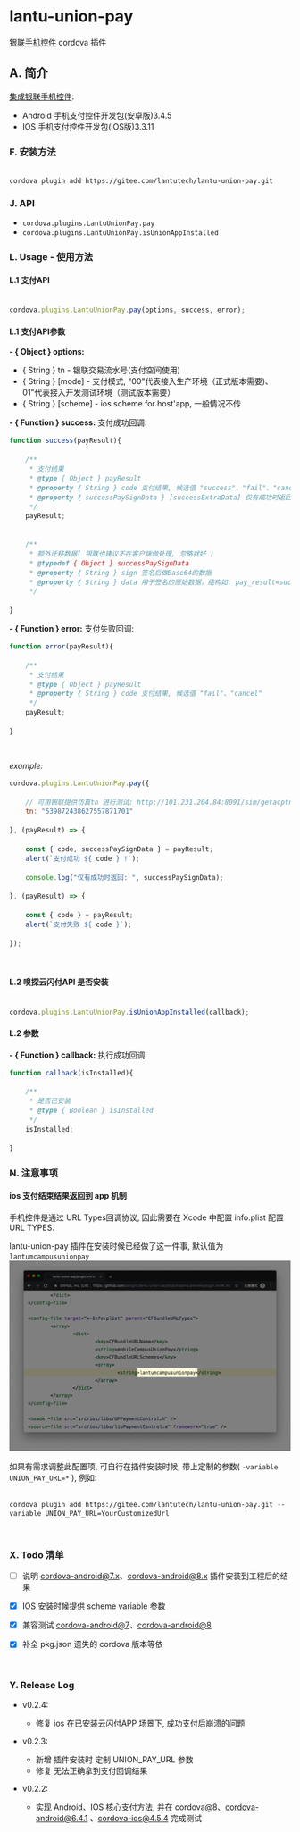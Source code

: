 # lantu-union-pay #

[银联手机控件](https://open.unionpay.com/tjweb/acproduct/list?apiservId=450) cordova 插件

## A. 简介

[集成银联手机控件](https://open.unionpay.com/ajweb/help/file/techFile?productId=3):
- Android 手机支付控件开发包(安卓版)3.4.5
- IOS 手机支付控件开发包(iOS版)3.3.11


### F. 安装方法

```

cordova plugin add https://gitee.com/lantutech/lantu-union-pay.git

```

### J. API

- `cordova.plugins.LantuUnionPay.pay`
- `cordova.plugins.LantuUnionPay.isUnionAppInstalled`


### L. Usage - 使用方法

#### L.1 支付API

```javascript

cordova.plugins.LantuUnionPay.pay(options, success, error);

```

#### L.1 支付API参数

__- { Object } options:__
* { String } tn - 银联交易流水号(支付空间使用)
* { String } [mode] - 支付模式, "00"代表接入生产环境（正式版本需要)、01"代表接入开发测试环境（测试版本需要）
* { String } [scheme] -  ios scheme for host'app, 一般情况不传


__- { Function } success:__
支付成功回调:

```javascript
function success(payResult){ 

	/**
	 * 支付结果
	 * @type { Object } payResult
	 * @property { String } code 支付结果, 候选值 "success"、"fail"、"cancel"
	 * @property { successPaySignData } [successExtraData] 仅有成功时返回
	 */
	payResult;
	
	
	/**
	 * 额外迁移数据( 银联也建议不在客户端做处理, 忽略就好 )
	 * @typedef { Object } successPaySignData
	 * @property { String } sign 签名后做Base64的数据
	 * @property { String } data 用于签名的原始数据，结构如: pay_result=success&tn=899394085660622736701&cert_id=68759585097
	 */
	
}
```

__- { Function } error:__
支付失败回调:

```javascript
function error(payResult){ 

	/**
	 * 支付结果
	 * @type { Object } payResult
	 * @property { String } code 支付结果, 候选值 "fail"、"cancel"
	 */
	payResult;

}
```

<br>

_example:_
```javascript
cordova.plugins.LantuUnionPay.pay({
	
	// 可用银联提供仿真tn 进行测试: http://101.231.204.84:8091/sim/getacptn
	tn: "539872438627557871701"
	
}, (payResult) => {
	
	const { code, successPaySignData } = payResult;
	alert(`支付成功 ${ code } !`);
	
	console.log("仅有成功时返回: ", successPaySignData);
	
}, (payResult) => {
	
	const { code } = payResult;
	alert(`支付失败 ${ code }`);
	
});

```

<br>


#### L.2 嗅探云闪付API 是否安装

```javascript

cordova.plugins.LantuUnionPay.isUnionAppInstalled(callback);

```

#### L.2 参数

__- { Function } callback:__
执行成功回调:

```javascript
function callback(isInstalled){ 

	/**
	 * 是否已安装
	 * @type { Boolean } isInstalled
	 */
	isInstalled;

}
```

### N. 注意事项


#### ios 支付结束结果返回到 app 机制

手机控件是通过 URL Types回调协议, 因此需要在 Xcode 中配置 info.plist 配置 URL TYPES. 

lantu-union-pay 插件在安装时候已经做了这一件事, 默认值为 `lantumcampusunionpay`
![ios_CFBundleURLTypes](doc/ios_CFBundleURLTypes.png)

如果有需求调整此配置项, 可自行在插件安装时候, 带上定制的参数( `-variable UNION_PAY_URL=*` ), 例如:

```

cordova plugin add https://gitee.com/lantutech/lantu-union-pay.git --variable UNION_PAY_URL=YourCustomizedUrl

```

<br>


### X. Todo 清单

- [ ] 说明 cordova-android@7.x、cordova-android@8.x 插件安装到工程后的结果 

- [x] IOS 安装时候提供 scheme variable 参数
- [X] 兼容测试 [cordova-android@7](doc/cordova-android@7.x.png)、[cordova-android@8](doc/cordova-android@8.x.png)
- [x] 补全 pkg.json 遗失的 cordova 版本等依

<br>

### Y. Release Log

+ v0.2.4: 
	+ 修复 ios 在已安装云闪付APP 场景下, 成功支付后崩溃的问题

+ v0.2.3: 
	+ 新增 插件安装时 定制 UNION_PAY_URL 参数
	+ 修复 无法正确拿到支付回调结果

+ v0.2.2: 
	+ 实现 Android、IOS 核心支付方法, 并在 cordova@8、cordova-android@6.4.1 、cordova-ios@4.5.4 完成测试
